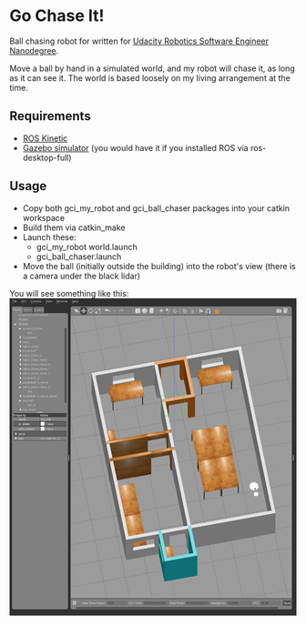 # Go Chase It!

Ball chasing robot for written for [Udacity Robotics Software Engineer Nanodegree](https://www.udacity.com/course/robotics-software-engineer--nd209).

Move a ball by hand in a simulated world, and my robot will chase it, as long as it can see it. The world is based loosely on my living arrangement at the time.

## Requirements

- [ROS Kinetic](http://wiki.ros.org/kinetic/Installation)
- [Gazebo simulator](http://gazebosim.org/) (you would have it if you installed ROS via ros-desktop-full)

## Usage

- Copy both gci_my_robot and gci_ball_chaser packages into your catkin workspace
- Build them via catkin_make
- Launch these:
    - gci_my_robot world.launch
    - gci_ball_chaser.launch
- Move the ball (initially outside the building) into the robot's view (there is a camera under the black lidar)

You will see something like this:
![gazebo screenshot](figures/screenie.png)




